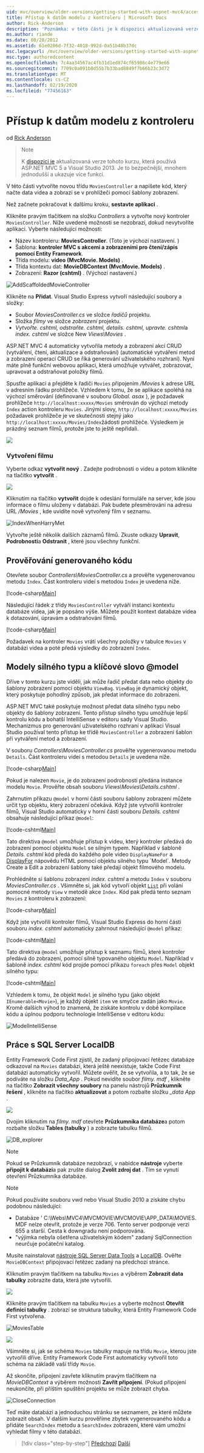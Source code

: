 ```yaml
---
uid: mvc/overview/older-versions/getting-started-with-aspnet-mvc4/accessing-your-models-data-from-a-controller
title: Přístup k datům modelu z kontroleru | Microsoft Docs
author: Rick-Anderson
description: 'Poznámka: v této části je k dispozici aktualizovaná verze tohoto kurzu, která používá ASP.NET MVC 5 a Visual Studio 2013. Je to bezpečnější, takže je mnohem jednodušší postupovat a demo...'
ms.author: riande
ms.date: 08/28/2012
ms.assetid: 61e0206d-7f32-4018-992d-0a51b48b37dc
msc.legacyurl: /mvc/overview/older-versions/getting-started-with-aspnet-mvc4/accessing-your-models-data-from-a-controller
msc.type: authoredcontent
ms.openlocfilehash: 7c4aa34567ac4fb31d1ed874cf65986c4e779e66
ms.sourcegitcommit: 7709c0a091b8d55b7b33bad8849f7b66b23c3d72
ms.translationtype: MT
ms.contentlocale: cs-CZ
ms.lasthandoff: 02/19/2020
ms.locfileid: "77456163"
---
```

# <a name="accessing-your-models-data-from-a-controller"></a>Přístup k datům modelu z kontroleru

od [Rick Anderson](https://twitter.com/RickAndMSFT)

> > [!NOTE]
> > K [dispozici je](../../getting-started/introduction/getting-started.md) aktualizovaná verze tohoto kurzu, která používá ASP.NET MVC 5 a Visual Studio 2013. Je to bezpečnější, mnohem jednodušší a ukazuje více funkcí.

V této části vytvoříte novou třídu `MoviesController` a napíšete kód, který načte data videa a zobrazí se v prohlížeči pomocí šablony zobrazení.

Než začnete pokračovat k dalšímu kroku, **sestavte aplikaci** .

Klikněte pravým tlačítkem na složku *Controllers* a vytvořte nový kontroler `MoviesController`. Níže uvedené možnosti se nezobrazí, dokud nevytvoříte aplikaci. Vyberte následující možnosti:

- Název kontroleru: **MoviesController**. (Toto je výchozí nastavení. )
- Šablona: **kontroler MVC s akcemi a zobrazeními pro čtení/zápis pomocí Entity Framework**.
- Třída modelu: **video (MvcMovie. Models)** .
- Třída kontextu dat: **MovieDBContext (MvcMovie. Models)** .
- Zobrazení: **Razor (cshtml)** . (Výchozí nastavení.)

![AddScaffoldedMovieController](accessing-your-models-data-from-a-controller/_static/image1.png)

Klikněte na **Přidat**. Visual Studio Express vytvoří následující soubory a složky:

- Soubor *MoviesController.cs* ve složce *řadičů* projektu.
- Složka *filmy* ve složce *zobrazení* projektu.
- *Vytvořte. cshtml, odstraňte. cshtml, details. cshtml, upravte. cshtml*a *index. cshtml* ve složce New *Views\Movies* .

ASP.NET MVC 4 automaticky vytvořila metody a zobrazení akcí CRUD (vytváření, čtení, aktualizace a odstraňování) (automatické vytváření metod a zobrazení operací CRUD se říká generování uživatelského rozhraní). Nyní máte plně funkční webovou aplikaci, která umožňuje vytvářet, zobrazovat, upravovat a odstraňovat položky filmů.

Spusťte aplikaci a přejděte k řadiči `Movies` připojením */Movies* k adrese URL v adresním řádku prohlížeče. Vzhledem k tomu, že se aplikace spoléhá na výchozí směrování (definované v souboru *Global. asax* ), je požadavek prohlížeče `http://localhost:xxxxx/Movies` směrován do výchozí metody `Index` action kontroleru `Movies`. Jinými slovy, `http://localhost:xxxxx/Movies` požadavek prohlížeče je ve skutečnosti stejný jako `http://localhost:xxxxx/Movies/Index`žádosti prohlížeče. Výsledkem je prázdný seznam filmů, protože jste to ještě nepřidali.

![](accessing-your-models-data-from-a-controller/_static/image2.png)

### <a name="creating-a-movie"></a>Vytvoření filmu

Vyberte odkaz **vytvořit nový** . Zadejte podrobnosti o videu a potom klikněte na tlačítko **vytvořit** .

![](accessing-your-models-data-from-a-controller/_static/image3.png)

Kliknutím na tlačítko **vytvořit** dojde k odeslání formuláře na server, kde jsou informace o filmu uloženy v databázi. Pak budete přesměrováni na adresu URL */Movies* , kde uvidíte nově vytvořený film v seznamu.

![IndexWhenHarryMet](accessing-your-models-data-from-a-controller/_static/image4.png "IndexWhenHarryMet")

Vytvořte ještě několik dalších záznamů filmů. Zkuste odkazy **Upravit**, **Podrobnosti**a **Odstranit** , které jsou všechny funkční.

## <a name="examining-the-generated-code"></a>Prověřování generovaného kódu

Otevřete soubor *Controllers\MoviesController.cs* a prověřte vygenerovanou metodu `Index`. Část kontroleru videí s metodou `Index` je uvedena níže.

[!code-csharp[Main](accessing-your-models-data-from-a-controller/samples/sample1.cs)]

Následující řádek z třídy `MoviesController` vytváří instanci kontextu databáze videa, jak je popsáno výše. Můžete použít kontext databáze videa k dotazování, úpravám a odstraňování filmů.

[!code-csharp[Main](accessing-your-models-data-from-a-controller/samples/sample2.cs)]

Požadavek na kontroler `Movies` vrátí všechny položky v tabulce `Movies` v databázi videa a poté předá výsledky do zobrazení `Index`.

## <a name="strongly-typed-models-and-the-model-keyword"></a>Modely silného typu a klíčové slovo @model

Dříve v tomto kurzu jste viděli, jak může řadič předat data nebo objekty do šablony zobrazení pomocí objektu `ViewBag`. `ViewBag` je dynamický objekt, který poskytuje pohodlný způsob, jak předat informace do zobrazení.

ASP.NET MVC také poskytuje možnost předat data silného typu nebo objekty do šablony zobrazení. Tento přístup silného typu umožňuje lepší kontrolu kódu a bohatší IntelliSense v editoru sady Visual Studio. Mechanizmus pro generování uživatelského rozhraní v aplikaci Visual Studio používal tento přístup ke třídě `MoviesController` a zobrazení šablon při vytváření metod a zobrazení.

V souboru *Controllers\MoviesController.cs* prověřte vygenerovanou metodu `Details`. Část kontroleru videí s metodou `Details` je uvedena níže.

[!code-csharp[Main](accessing-your-models-data-from-a-controller/samples/sample3.cs?highlight=3,8)]

Pokud je nalezen `Movie`, je do zobrazení podrobností předána instance modelu `Movie`. Prověřte obsah souboru *Views\Movies\Details.cshtml* .

Zahrnutím příkazu `@model` v horní části souboru šablony zobrazení můžete určit typ objektu, který zobrazení očekává. Když jste vytvořili kontroler filmů, Visual Studio automaticky v horní části souboru *Details. cshtml* obsahuje následující příkaz `@model`:

[!code-cshtml[Main](accessing-your-models-data-from-a-controller/samples/sample4.cshtml)]

Tato direktiva `@model` umožňuje přístup k videu, který kontroler předává do zobrazení pomocí objektu `Model` se silným typem. Například v šabloně *Details. cshtml* kód předá do každého pole video `DisplayNameFor` a [DisplayFor](https://msdn.microsoft.com/library/system.web.mvc.html.displayextensions.displayfor(VS.98).aspx) nápovědu HTML pomocí objektu silného typu `Model`. Metody Create a Edit a zobrazení šablony také předají objekt filmového modelu.

Prohlédněte si šablonu zobrazení *index. cshtml* a metodu `Index` v souboru *MoviesController.cs* . Všimněte si, jak kód vytvoří objekt [`List`](https://msdn.microsoft.com/library/6sh2ey19.aspx) při volání pomocné metody `View` v metodě akce `Index`. Kód pak předá tento seznam `Movies` z kontroleru k zobrazení:

[!code-csharp[Main](accessing-your-models-data-from-a-controller/samples/sample5.cs?highlight=3)]

Když jste vytvořili kontroler filmů, Visual Studio Express do horní části souboru *index. cshtml* automaticky zahrnout následující `@model` příkaz:

[!code-cshtml[Main](accessing-your-models-data-from-a-controller/samples/sample6.cshtml)]

Tato direktiva `@model` umožňuje přístup k seznamu filmů, které kontroler předává do zobrazení, pomocí silně typovaného objektu `Model`. Například v šabloně *index. cshtml* kód projde pomocí příkazu `foreach` přes `Model` objekt silného typu:

[!code-cshtml[Main](accessing-your-models-data-from-a-controller/samples/sample7.cshtml?highlight=1,4,7,10,13,16,19-21)]

Vzhledem k tomu, že objekt `Model` je silného typu (jako objekt `IEnumerable<Movie>`), je každý objekt `item` ve smyčce zadán jako `Movie`. Kromě dalších výhod to znamená, že získáte kontrolu v době kompilace kódu a úplnou podporu technologie IntelliSense v editoru kódu:

![ModelIntelliSense](accessing-your-models-data-from-a-controller/_static/image5.png)

## <a name="working-with-sql-server-localdb"></a>Práce s SQL Server LocalDB

Entity Framework Code First zjistil, že zadaný připojovací řetězec databáze odkazoval na `Movies` databázi, která ještě neexistuje, takže Code First databázi automaticky vytvořil. Můžete ověřit, že se vytvořila, a to tak, že se podíváte na složku *Data\_App* . Pokud nevidíte soubor *filmy. mdf* , klikněte na tlačítko **Zobrazit všechny soubory** na panelu nástrojů **Průzkumník řešení** , klikněte na tlačítko **aktualizovat** a potom rozbalte složku *\_data App* .

![](accessing-your-models-data-from-a-controller/_static/image6.png)

Dvojím kliknutím na *filmy. mdf* otevřete **Průzkumníka databáze**a potom rozbalte složku **Tables (tabulky** ) a zobrazte tabulku filmů.

![DB_explorer](accessing-your-models-data-from-a-controller/_static/image7.png "DB_explorer")

> [!NOTE]
> Pokud se Průzkumník databáze nezobrazí, v nabídce **nástroje** vyberte **připojit k databázi**a pak zrušte dialog **Zvolit zdroj dat** . Tím se vynutí otevření Průzkumníka databáze.

> [!NOTE]
> Pokud používáte souboru vwd nebo Visual Studio 2010 a získáte chybu podobnou následující:
> 
> - Databáze ' C:\Webs\MVC4\MVCMOVIE\MVCMOVIE\APP\_DATA\MOVIES. MDF nelze otevřít, protože je verze 706. Tento server podporuje verzi 655 a starší. Cesta k downgradu není podporována.
> - &quot;výjimka nebyla ošetřena uživatelským kódem&quot; zadaný SqlConnection neurčuje počáteční katalog.
> 
> Musíte nainstalovat [nástroje SQL Server Data Tools](https://blogs.msdn.com/b/rickandy/archive/2012/08/02/installing-and-using-sql-server-data-tools-ssdt-on-visual-studio-2010-and-vwd.aspx) a [LocalDB](https://www.microsoft.com/web/gallery/install.aspx?appid=SQLLocalDBOnly_11_0). Ověřte `MovieDBContext` připojovací řetězec zadaný na předchozí stránce.

Kliknutím pravým tlačítkem na tabulku `Movies` a výběrem **Zobrazit data tabulky** zobrazíte data, která jste vytvořili.

![](accessing-your-models-data-from-a-controller/_static/image8.png)

Klikněte pravým tlačítkem na tabulku `Movies` a vyberte možnost **Otevřít definici tabulky** . zobrazí se struktura tabulky, která Entity Framework Code First vytvořena.

![](accessing-your-models-data-from-a-controller/_static/image9.png "MoviesTable")

![](accessing-your-models-data-from-a-controller/_static/image10.png)

Všimněte si, jak se schéma `Movies` tabulky mapuje na třídu `Movie`, kterou jste vytvořili dříve. Entity Framework Code First automaticky vytvořil toto schéma na základě vaší třídy `Movie`.

Až skončíte, připojení zavřete kliknutím pravým tlačítkem na *MovieDBContext* a výběrem možnosti **Zavřít připojení**. (Pokud připojení neukončíte, při příštím spuštění projektu se může zobrazit chyba.

![](accessing-your-models-data-from-a-controller/_static/image11.png "CloseConnection")

Teď máte databázi a jednoduchou stránku se seznamem, ze které můžete zobrazit obsah. V dalším kurzu prověříme zbytek vygenerovaného kódu a přidáte `SearchIndex` metodu a `SearchIndex` zobrazení, které vám umožní vyhledat filmy v této databázi.

> [!div class="step-by-step"]
> [Předchozí](adding-a-model.md)
> [Další](examining-the-edit-methods-and-edit-view.md)

